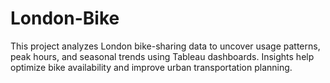 # London-Bike
This project analyzes London bike-sharing data to uncover usage patterns, peak hours, and seasonal trends using Tableau dashboards. Insights help optimize bike availability and improve urban transportation planning.
